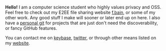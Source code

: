**Hello!** I am a computer science student who highly values privacy and OSS.
Feel free to check out my E2EE file sharing website [f.bain](https://f.bain.cz/),
or some of my other work. Any good stuff I make will sooner or later
end up on here. I also have a [personal git](https://git.bain.cz/) for projects 
that are just don't need the discoverability, or fancy GitHub features.

You can contact me on [keybase](https://keybase.io/bain3), [twitter](https://twitter.com/bain3_), 
or through other means listed on my [website](https://bain.cz/).
